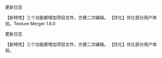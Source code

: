 
更新日志

【新特性】三个功能都增加项目文件，方便二次编辑。
【优化】优化部分用户体验。Texture Merger 1.6.0

更新日志

【新特性】三个功能都增加项目文件，方便二次编辑。
【优化】优化部分用户体验。
